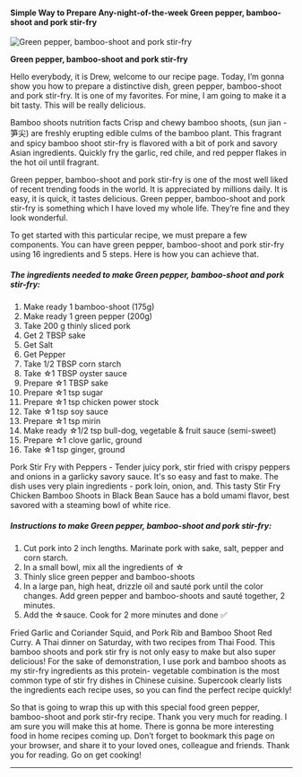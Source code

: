             

#### Simple Way to Prepare Any-night-of-the-week Green pepper, bamboo-shoot and pork stir-fry

![Green pepper, bamboo-shoot and pork stir-fry](https://img-global.cpcdn.com/recipes/4fa0d014a2f143c9/751x532cq70/green-pepper-bamboo-shoot-and-pork-stir-fry-recipe-main-photo.jpg)

**Green pepper, bamboo-shoot and pork stir-fry**

Hello everybody, it is Drew, welcome to our recipe page. Today, I’m gonna show you how to prepare a distinctive dish, green pepper, bamboo-shoot and pork stir-fry. It is one of my favorites. For mine, I am going to make it a bit tasty. This will be really delicious.

Bamboo shoots nutrition facts Crisp and chewy bamboo shoots, (sun jian - 笋尖) are freshly erupting edible culms of the bamboo plant. This fragrant and spicy bamboo shoot stir-fry is flavored with a bit of pork and savory Asian ingredients. Quickly fry the garlic, red chile, and red pepper flakes in the hot oil until fragrant.

Green pepper, bamboo-shoot and pork stir-fry is one of the most well liked of recent trending foods in the world. It is appreciated by millions daily. It is easy, it is quick, it tastes delicious. Green pepper, bamboo-shoot and pork stir-fry is something which I have loved my whole life. They’re fine and they look wonderful.

To get started with this particular recipe, we must prepare a few components. You can have green pepper, bamboo-shoot and pork stir-fry using 16 ingredients and 5 steps. Here is how you can achieve that.

##### The ingredients needed to make Green pepper, bamboo-shoot and pork stir-fry:

1.  Make ready 1 bamboo-shoot (175g)
2.  Make ready 1 green pepper (200g)
3.  Take 200 g thinly sliced pork
4.  Get 2 TBSP sake
5.  Get Salt
6.  Get Pepper
7.  Take 1/2 TBSP corn starch
8.  Take ☆1 TBSP oyster sauce
9.  Prepare ☆1 TBSP sake
10.  Prepare ☆1 tsp sugar
11.  Prepare ☆1 tsp chicken power stock
12.  Take ☆1 tsp soy sauce
13.  Prepare ☆1 tsp mirin
14.  Make ready ☆1/2 tsp bull-dog, vegetable & fruit sauce (semi-sweet)
15.  Prepare ☆1 clove garlic, ground
16.  Take ☆1 tsp ginger, ground

Pork Stir Fry with Peppers - Tender juicy pork, stir fried with crispy peppers and onions in a garlicky savory sauce. It's so easy and fast to make. The dish uses very plain ingredients - pork loin, onion, and. This tasty Stir Fry Chicken Bamboo Shoots in Black Bean Sauce has a bold umami flavor, best savored with a steaming bowl of white rice.

##### Instructions to make Green pepper, bamboo-shoot and pork stir-fry:

1.  Cut pork into 2 inch lengths. Marinate pork with sake, salt, pepper and corn starch.
2.  In a small bowl, mix all the ingredients of ☆
3.  Thinly slice green pepper and bamboo-shoots
4.  In a large pan, high heat, drizzle oil and sauté pork until the color changes. Add green pepper and bamboo-shoots and sauté together, 2 minutes.
5.  Add the ☆sauce. Cook for 2 more minutes and done ✅

Fried Garlic and Coriander Squid, and Pork Rib and Bamboo Shoot Red Curry. A Thai dinner on Saturday, with two recipes from Thai Food. This bamboo shoots and pork stir fry is not only easy to make but also super delicious! For the sake of demonstration, I use pork and bamboo shoots as my stir-fry ingredients as this protein- vegetable combination is the most common type of stir fry dishes in Chinese cuisine. Supercook clearly lists the ingredients each recipe uses, so you can find the perfect recipe quickly!

So that is going to wrap this up with this special food green pepper, bamboo-shoot and pork stir-fry recipe. Thank you very much for reading. I am sure you will make this at home. There is gonna be more interesting food in home recipes coming up. Don’t forget to bookmark this page on your browser, and share it to your loved ones, colleague and friends. Thank you for reading. Go on get cooking!

* * *